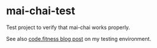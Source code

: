 # mai-chai-test

Test project to verify that mai-chai works properly.

See also [code.fitness blog post](http://code.fitness/post/2016/03/my-testing-environment.html)
on my testing environment.
